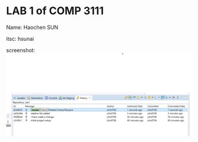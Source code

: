 # LAB 1 of COMP 3111

Name: Haochen SUN


itsc: hsunai

screenshot: 
![ss](https://github.com/jvhs0706/comp3111-lab1-2020s/blob/master/Annotation%202020-02-26%20165706.jpg)
